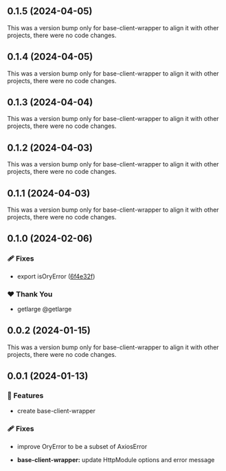 ## 0.1.5 (2024-04-05)

This was a version bump only for base-client-wrapper to align it with other projects, there were no code changes.

## 0.1.4 (2024-04-05)

This was a version bump only for base-client-wrapper to align it with other projects, there were no code changes.

## 0.1.3 (2024-04-04)

This was a version bump only for base-client-wrapper to align it with other projects, there were no code changes.

## 0.1.2 (2024-04-03)

This was a version bump only for base-client-wrapper to align it with other projects, there were no code changes.

## 0.1.1 (2024-04-03)

This was a version bump only for base-client-wrapper to align it with other projects, there were no code changes.

## 0.1.0 (2024-02-06)


### 🩹 Fixes

- export isOryError ([6f4e32f](https://github.com/getlarge/nestjs-ory-integration/commit/6f4e32f))


### ❤️  Thank You

- getlarge @getlarge

## 0.0.2 (2024-01-15)

This was a version bump only for base-client-wrapper to align it with other projects, there were no code changes.

## 0.0.1 (2024-01-13)

### 🚀 Features

- create base-client-wrapper

### 🩹 Fixes

- improve OryError to be a subset of AxiosError

- **base-client-wrapper:** update HttpModule options and error message
